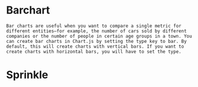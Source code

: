 # Barchart

    Bar charts are useful when you want to compare a single metric for different entities—for example, the number of cars sold by different companies or the number of people in certain age groups in a town. You can create bar charts in Chart.js by setting the type key to bar. By default, this will create charts with vertical bars. If you want to create charts with horizontal bars, you will have to set the type.
    
# Sprinkle    
